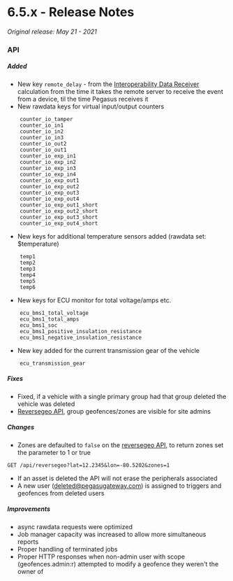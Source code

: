 # 6.5.x - Release Notes
*Original release: May 21 - 2021*

### API

##### Added

- New key `remote_delay` - from the [Interoperability Data Receiver](https://support.digitalcomtech.com/pegasus/admin-guide-en/#receiving-data-from-other-platforms) calculation from the time it takes the remote server to receive the event from a device, til the time Pegasus receives it
- New rawdata keys for virtual input/output counters

```
    counter_io_tamper
    counter_io_in1
    counter_io_in2
    counter_io_in3
    counter_io_out2
    counter_io_out1
    counter_io_exp_in1
    counter_io_exp_in2
    counter_io_exp_in3
    counter_io_exp_in4
    counter_io_exp_out1
    counter_io_exp_out2
    counter_io_exp_out3
    counter_io_exp_out4
    counter_io_exp_out1_short
    counter_io_exp_out2_short
    counter_io_exp_out3_short
    counter_io_exp_out4_short
```

- New keys for additional temperature sensors added (rawdata set: $temperature)

```
    temp1
    temp2
    temp3
    temp4
    temp5
    temp6
```

- New keys for ECU monitor for total voltage/amps etc.

```
    ecu_bms1_total_voltage
    ecu_bms1_total_amps
    ecu_bms1_soc
    ecu_bms1_positive_insulation_resistance
    ecu_bms1_negative_insulation_resistance
```

- New key added for the current transmission gear of the vehicle

```
    ecu_transmission_gear
```

##### Fixes

- Fixed, if a vehicle with a single primary group had that group deleted the vehicle was deleted
- [Reversegeo API](http://docs.pegasusgateway.com/#reverse-geocoding), group geofences/zones are visible for site admins

##### Changes

- Zones are defaulted to `false` on the [reversegeo API](https://pegasus1.pegasusgateway.com/api-static/docs/#api-ReverseGeo-GetReverseGeo), to return zones set the parameter to 1 or true

```
GET /api/reversegeo?lat=12.2345&lon=-80.5202&zones=1
```

- If an asset is deleted the API will not erase the peripherals associated
- A new user (deleted@pegasugateway.com) is assigned to triggers and geofences from deleted users

##### Improvements

- async rawdata requests were optimized
- Job manager capacity was increased to allow more simultaneous reports
- Proper handling of terminated jobs
- Proper HTTP responses when non-admin user with scope (geofences.admin:r) attempted to modify a geofence they weren't the owner of